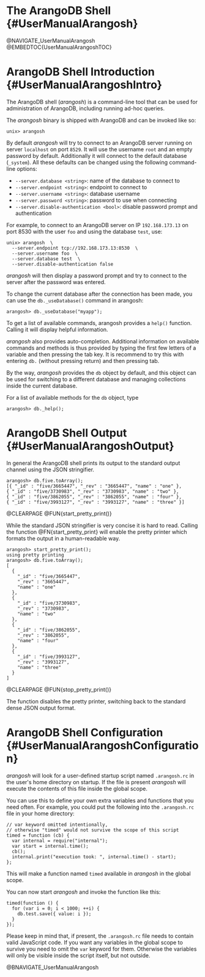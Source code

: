The ArangoDB Shell {#UserManualArangosh}
========================================

@NAVIGATE_UserManualArangosh
@EMBEDTOC{UserManualArangoshTOC}

ArangoDB Shell Introduction {#UserManualArangoshIntro}
======================================================

The ArangoDB shell (_arangosh_) is a command-line tool that can be used for
administration of ArangoDB, including running ad-hoc queries.

The _arangosh_ binary is shipped with ArangoDB and can be invoked like so:

    unix> arangosh
    
By default _arangosh_ will try to connect to an ArangoDB server running on
server `localhost` on port `8529`. It will use the username `root` and an
empty password by default. Additionally it will connect to the default database
(`_system`). All these defaults can be changed using the following 
command-line options:

- `--server.database <string>`: name of the database to connect to
- `--server.endpoint <string>`: endpoint to connect to
- `--server.username <string>`: database username
- `--server.password <string>`: password to use when connecting 
- `--server.disable-authentication <bool>`: disable password prompt and authentication

For example, to connect to an ArangoDB server on IP `192.168.173.13` on port
8530 with the user `foo` and using the database `test`, use:

    unix> arangosh  \
      --server.endpoint tcp://192.168.173.13:8530  \
      --server.username foo  \
      --server.database test  \
      --server.disable-authentication false

_arangosh_ will then display a password prompt and try to connect to the 
server after the password was entered.

To change the current database after the connection has been made, you
can use the `db._useDatabase()` command in arangosh:

    arangosh> db._useDatabase("myapp");

To get a list of available commands, arangosh provides a `help()` function.
Calling it will display helpful information.

_arangosh_ also provides auto-completion. Additional information on available 
commands and methods is thus provided by typing the first few letters of a
variable and then pressing the tab key. It is recommend to try this with entering
`db.` (without pressing return) and then pressing tab.

By the way, _arangosh_ provides the `db` object by default, and this object can
be used for switching to a different database and managing collections inside the
current database.

For a list of available methods for the `db` object, type 
    
    arangosh> db._help(); 

ArangoDB Shell Output {#UserManualArangoshOutput}
=================================================

In general the ArangoDB shell prints its output to the standard output channel
using the JSON stringifier.

    arangosh> db.five.toArray();
    [{ "_id" : "five/3665447", "_rev" : "3665447", "name" : "one" }, 
    { "_id" : "five/3730983", "_rev" : "3730983", "name" : "two" }, 
    { "_id" : "five/3862055", "_rev" : "3862055", "name" : "four" }, 
    { "_id" : "five/3993127", "_rev" : "3993127", "name" : "three" }]

@CLEARPAGE
@FUN{start_pretty_print()}

While the standard JSON stringifier is very concise it is hard to read. Calling
the function @FN{start_pretty_print} will enable the pretty printer which
formats the output in a human-readable way.

    arangosh> start_pretty_print();
    using pretty printing
    arangosh> db.five.toArray();
    [
      { 
        "_id" : "five/3665447", 
        "_rev" : "3665447", 
        "name" : "one"
      }, 
      { 
        "_id" : "five/3730983", 
        "_rev" : "3730983", 
        "name" : "two"
      }, 
      { 
        "_id" : "five/3862055", 
        "_rev" : "3862055", 
        "name" : "four"
      }, 
      { 
        "_id" : "five/3993127", 
        "_rev" : "3993127", 
        "name" : "three"
      }
    ]

@CLEARPAGE
@FUN{stop_pretty_print()}

The function disables the pretty printer, switching back to the standard dense
JSON output format.

ArangoDB Shell Configuration {#UserManualArangoshConfiguration}
===============================================================

_arangosh_ will look for a user-defined startup script named `.arangosh.rc` in the
user's home directory on startup. If the file is present _arangosh_ will execute
the contents of this file inside the global scope.

You can use this to define your own extra variables and functions that you need often.
For example, you could put the following into the `.arangosh.rc` file in your home
directory:

    // var keyword omitted intentionally,
    // otherwise "timed" would not survive the scope of this script
    timed = function (cb) {
      var internal = require("internal");
      var start = internal.time();
      cb();
      internal.print("execution took: ", internal.time() - start);
    };

This will make a function named `timed` available in _arangosh_ in the global scope.

You can now start _arangosh_ and invoke the function like this:

    timed(function () { 
      for (var i = 0; i < 1000; ++i) {
        db.test.save({ value: i }); 
      }
    });

Please keep in mind that, if present, the `.arangosh.rc` file needs to contain valid
JavaScript code. If you want any variables in the global scope to survive you need to
omit the `var` keyword for them. Otherwise the variables will only be visible inside
the script itself, but not outside.

@BNAVIGATE_UserManualArangosh
